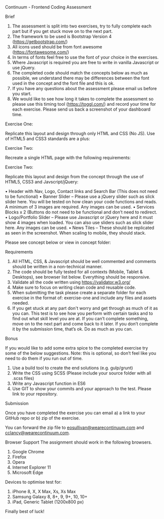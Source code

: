Continuum - Frontend Coding Assessment


Brief

1.	The assessment is split into two exercises, try to fully complete each part but if you get stuck move on to the next part.
2.	The framework to be used is Bootstrap Version 4 (https://getbootstrap.com/)
3.	All icons used should be from font awesome (https://fontawesome.com/)
4.	In terms of fonts feel free to use the font of your choice in the exercises.
5.	Where Javascript is required you are free to write in vanilla Javascript or use jQuery.
6.	The completed code should match the concepts below as much as possible, we understand there may be differences between the font used in the concept and the font file and this is ok.
7.	If you have any questions about the assessment please email us before you start.
8.	We would like to see how long it takes to complete the assessment so please use this timing tool (https://toggl.com/) and record your time for each exercise. Please send us back a screenshot of your dashboard time.



Exercise One:

Replicate this layout and design through only HTML and CSS (No JS). Use of HTML5 and CSS3 standards are a plus:







Exercise Two:

Recreate a single HTML page with the following requirements:










Exercise Two:

Replicate this layout and design from the concept through the use of HTML5, CSS3 and Javscript/jQuery:

•	Header with Nav, Logo, Contact links and Search Bar (This does not need to be functional)
•	Banner Slider – Please use a jQuery slider such as slick slider here. You will be tested on how clean your code functions and reads. A minimum of 3 images are required. Any images can be used.
•	Services Blocks x 2 (Buttons do not need to be functional and don’t need to redirect.
•	Logo/Portfolio Slider – Please use Javascript or jQuery here and it must show 4 images when loaded. You can also use sliders such as slick slider here. Any images can be used.
•	News Tiles – These should be replicated as seen in the screenshot. When scaling to mobile, they should stack.

Please see concept below or view in concept folder:
 
Requirements

1.	All HTML, CSS, & Javascript should be well commented and comments should be written in a non-technical manner.
2.	The code should be fully tested for all contexts (Mobile, Tablet & Desktops), see browser list below. Everything should be responsive.
3.	Validate all the code written using https://validator.w3.org/
4.	Make sure to focus on writing clean code and reusable code.
5.	When submitting the task please create a separate folder for each exercise in the format of: exercise-one and include any files and assets needed.
6.	If you get stuck at any part don't worry and get through as much of it as you can. This test is to see how you perform with certain tasks and to find out what skill level you are at. If you can’t complete something, move on to the next part and come back to it later. If you don’t complete it by the submission time, that’s ok. Do as much as you can.


Bonus

If you would like to add some extra spice to the completed exercise try some of the below suggestions.
Note: this is optional, so don’t feel like you need to do them if you run out of time.

1.	Use a build tool to create the end solutions (e.g. gulp/grunt)
2.	Write the CSS using SCSS (Please include your source folder with all .scss files)
3.	Write any Javascript function in ES6
4.	Use GIT to show your commits and your approach to the test. Please link to your repository.


Submission

Once you have completed the exercise you can email a) a link to your GitHub repo or b) zip of the exercise.

You can forward the zip file to eosullivan@wearecontinuum.com and cclancy@wearecontinuum.com.


Browser Support
The assignment should work in the following browsers.

1. Google Chrome
2. Firefox
3. Opera
4. Internet Explorer 11
4. Microsoft Edge

Devices to optimise test for:

1.	iPhone 8, X, X Max, Xs, Xs Max
2.	Samsung Galaxy 8, 8+, 9, 9+, 10, 10+
3.	iPad, Generic Tablet (1200x800 px)

Finally best of luck!

